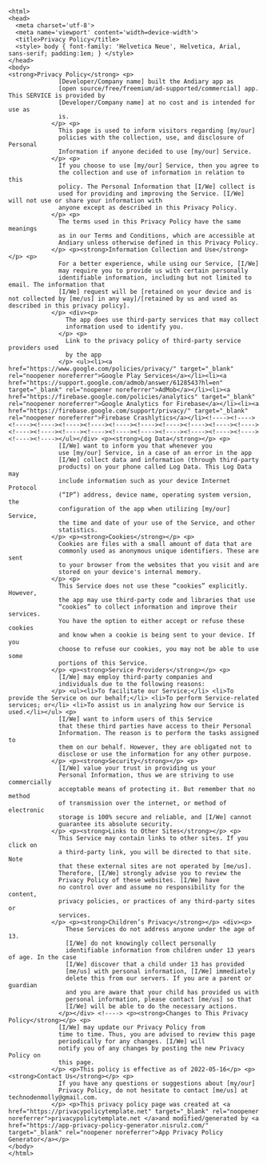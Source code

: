 <!DOCTYPE html>
    <html>
    <head>
      <meta charset='utf-8'>
      <meta name='viewport' content='width=device-width'>
      <title>Privacy Policy</title>
      <style> body { font-family: 'Helvetica Neue', Helvetica, Arial, sans-serif; padding:1em; } </style>
    </head>
    <body>
    <strong>Privacy Policy</strong> <p>
                  [Developer/Company name] built the Andiary app as
                  [open source/free/freemium/ad-supported/commercial] app. This SERVICE is provided by
                  [Developer/Company name] at no cost and is intended for use as
                  is.
                </p> <p>
                  This page is used to inform visitors regarding [my/our]
                  policies with the collection, use, and disclosure of Personal
                  Information if anyone decided to use [my/our] Service.
                </p> <p>
                  If you choose to use [my/our] Service, then you agree to
                  the collection and use of information in relation to this
                  policy. The Personal Information that [I/We] collect is
                  used for providing and improving the Service. [I/We] will not use or share your information with
                  anyone except as described in this Privacy Policy.
                </p> <p>
                  The terms used in this Privacy Policy have the same meanings
                  as in our Terms and Conditions, which are accessible at
                  Andiary unless otherwise defined in this Privacy Policy.
                </p> <p><strong>Information Collection and Use</strong></p> <p>
                  For a better experience, while using our Service, [I/We]
                  may require you to provide us with certain personally
                  identifiable information, including but not limited to email. The information that
                  [I/We] request will be [retained on your device and is not collected by [me/us] in any way]/[retained by us and used as described in this privacy policy].
                </p> <div><p>
                    The app does use third-party services that may collect
                    information used to identify you.
                  </p> <p>
                    Link to the privacy policy of third-party service providers used
                    by the app
                  </p> <ul><li><a href="https://www.google.com/policies/privacy/" target="_blank" rel="noopener noreferrer">Google Play Services</a></li><li><a href="https://support.google.com/admob/answer/6128543?hl=en" target="_blank" rel="noopener noreferrer">AdMob</a></li><li><a href="https://firebase.google.com/policies/analytics" target="_blank" rel="noopener noreferrer">Google Analytics for Firebase</a></li><li><a href="https://firebase.google.com/support/privacy/" target="_blank" rel="noopener noreferrer">Firebase Crashlytics</a></li><!----><!----><!----><!----><!----><!----><!----><!----><!----><!----><!----><!----><!----><!----><!----><!----><!----><!----><!----><!----><!----><!----><!----><!----></ul></div> <p><strong>Log Data</strong></p> <p>
                  [I/We] want to inform you that whenever you
                  use [my/our] Service, in a case of an error in the app
                  [I/We] collect data and information (through third-party
                  products) on your phone called Log Data. This Log Data may
                  include information such as your device Internet Protocol
                  (“IP”) address, device name, operating system version, the
                  configuration of the app when utilizing [my/our] Service,
                  the time and date of your use of the Service, and other
                  statistics.
                </p> <p><strong>Cookies</strong></p> <p>
                  Cookies are files with a small amount of data that are
                  commonly used as anonymous unique identifiers. These are sent
                  to your browser from the websites that you visit and are
                  stored on your device's internal memory.
                </p> <p>
                  This Service does not use these “cookies” explicitly. However,
                  the app may use third-party code and libraries that use
                  “cookies” to collect information and improve their services.
                  You have the option to either accept or refuse these cookies
                  and know when a cookie is being sent to your device. If you
                  choose to refuse our cookies, you may not be able to use some
                  portions of this Service.
                </p> <p><strong>Service Providers</strong></p> <p>
                  [I/We] may employ third-party companies and
                  individuals due to the following reasons:
                </p> <ul><li>To facilitate our Service;</li> <li>To provide the Service on our behalf;</li> <li>To perform Service-related services; or</li> <li>To assist us in analyzing how our Service is used.</li></ul> <p>
                  [I/We] want to inform users of this Service
                  that these third parties have access to their Personal
                  Information. The reason is to perform the tasks assigned to
                  them on our behalf. However, they are obligated not to
                  disclose or use the information for any other purpose.
                </p> <p><strong>Security</strong></p> <p>
                  [I/We] value your trust in providing us your
                  Personal Information, thus we are striving to use commercially
                  acceptable means of protecting it. But remember that no method
                  of transmission over the internet, or method of electronic
                  storage is 100% secure and reliable, and [I/We] cannot
                  guarantee its absolute security.
                </p> <p><strong>Links to Other Sites</strong></p> <p>
                  This Service may contain links to other sites. If you click on
                  a third-party link, you will be directed to that site. Note
                  that these external sites are not operated by [me/us].
                  Therefore, [I/We] strongly advise you to review the
                  Privacy Policy of these websites. [I/We] have
                  no control over and assume no responsibility for the content,
                  privacy policies, or practices of any third-party sites or
                  services.
                </p> <p><strong>Children’s Privacy</strong></p> <div><p>
                    These Services do not address anyone under the age of 13.
                    [I/We] do not knowingly collect personally
                    identifiable information from children under 13 years of age. In the case
                    [I/We] discover that a child under 13 has provided
                    [me/us] with personal information, [I/We] immediately
                    delete this from our servers. If you are a parent or guardian
                    and you are aware that your child has provided us with
                    personal information, please contact [me/us] so that
                    [I/We] will be able to do the necessary actions.
                  </p></div> <!----> <p><strong>Changes to This Privacy Policy</strong></p> <p>
                  [I/We] may update our Privacy Policy from
                  time to time. Thus, you are advised to review this page
                  periodically for any changes. [I/We] will
                  notify you of any changes by posting the new Privacy Policy on
                  this page.
                </p> <p>This policy is effective as of 2022-05-16</p> <p><strong>Contact Us</strong></p> <p>
                  If you have any questions or suggestions about [my/our]
                  Privacy Policy, do not hesitate to contact [me/us] at technodenmolly@gmail.com.
                </p> <p>This privacy policy page was created at <a href="https://privacypolicytemplate.net" target="_blank" rel="noopener noreferrer">privacypolicytemplate.net </a>and modified/generated by <a href="https://app-privacy-policy-generator.nisrulz.com/" target="_blank" rel="noopener noreferrer">App Privacy Policy Generator</a></p>
    </body>
    </html>
      
